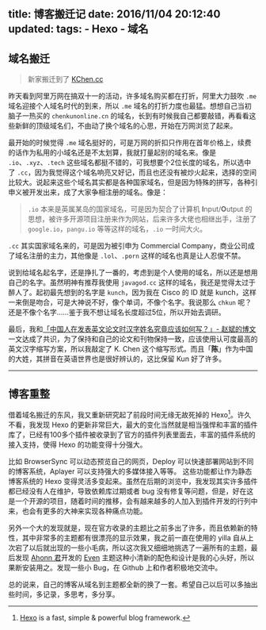 title: 博客搬迁记
date: 2016/11/04 20:12:40
updated: 
tags:
    - Hexo
    - 域名
---

## 域名搬迁

> 新家搬迁到了 [KChen.cc](http://kchen.cc) 

昨天看到阿里万网在搞双十一的活动，许多域名购买都在打折，阿里大力鼓吹 `.me` 域名迎接个人域名时代的到来，所以 `.me` 域名的打折力度也最猛。想想自己当初脑子一热买的 `chenkunonline.cn` 的域名，长到有时候我自己都要敲错，再看看这些新鲜的顶级域名们，不由动了换个域名的心思，开始在万网浏览了起来。

最开始的时候觉得 `.me` 域名挺好的，可是万网的折扣只作用在首年价格上，续费的话作为私用的小域名还是不太划算，我就打量起别的域名来。像是 `.io`、`.xyz`、`.tech` 这些域名都挺不错的，可我想要个2位长度的域名，所以选中了 `.cc`，因为我觉得这个域名响亮又好记，而且也还没有被炒火起来，选择的空间比较大。说起来这些个域名其实都是各种国家域名，但是因为特殊的拼写，各种引申义被开发出来，成了大家争相注册的域名。像是：

> `.io` 本来是英属某岛的国家域名，可是因为契合了计算机 **I**nput/**O**utput 的思想，被许多开源项目注册来作为网站，后来许多大佬也相继出手，注册了 `google.io`，`pangu.io` 等等这样的域名，`.io` 一时间大火。

`.cc` 其实国家域名来的，可是因为被引申为 Commercial Company，商业公司成了域名注册的主力，其他像是 `.lol`、`.porn` 这样的域名也真是让人忍俊不禁。

说到给域名起名字，还是挣扎了一番的，考虑到是个人使用的域名，所以还是想用自己的名字。虽然明神有推荐我使用 `javagod.cc` 这样的域名，我还是觉得太过于醉人了。起初最先想到的名字是 `kunch`，因为我在 Cisco 的 ID 就是 kunch，这样一来倒是吻合，可是大神说不好，像个单词，不像个名字。我说那么 `chkun` 呢？还是不像个名字……鉴于我不想让域名长度超过5位，所以开始去调研。

最后，我和[「中国人在发表英文论文时汉字姓名究竟应该如何写？」- 赵斌的博文](http://blog.sciencenet.cn/blog-502444-564473.html) 一文达成了共识，为了保持和自己的论文和刊物保持一致，应该使用认可度最高的英文汉字缩写方案，所以我敲定了 K. Chen 这个缩写形式。而且「**陈**」作为中国的大姓，其拼音在英语世界也是很好辨认的，这比保留 Kun 好了许多。

<!--more-->

---

## 博客重整

借着域名搬迁的东风，我又重新研究起了前段时间无缘无故死掉的 Hexo[^1]。许久不看，我发现 Hexo 的更新非常巨大，最大的变化当然就是相当强悍和丰富的插件库了，已经有100多个插件被收录到了官方的插件列表里面去，丰富的插件系统的接入支持，使得 Hexo 的功能变得十分强大。

比如 BrowserSync 可以动态预览自己的网页，Deploy 可以快速部署网站到不同的博客系统，Aplayer 可以支持强大的多媒体接入等等。 这些功能都让作为静态博客系统的 Hexo 变得灵活多变起来。虽然在后期的浏览中，我发现其实许多插件都已经没有人在维护，导致依赖库过期或者 bug 没有修复等问题，但是，好在这是一个开源的项目，随着时间的推移，会有越来越多的人加入到插件开发的行列中来，也会有更多的大神来实现各种痛点功能。

另外一个大的发现就是，现在官方收录的主题比之前多出了许多，而且依赖新的特性，其中非常多的主题都有很漂亮的显示效果，我之前一直在使用的 yilla 自从上次宕了以后就出现的一些小毛病，所以这次我又细细地挑选了一遍所有的主题，最后发现 [Ahonn 君](http://www.ahonn.me)开发的 [Even](https://github.com/ahonn/hexo-theme-even) 主题这种小清新的配色和设计是我的心头好，所以果断安装用之。发现一些小 Bug，在 Github 上和作者积极地交流中。

总的说来，自己的博客从域名到主题都全新的换了一套。希望自己以后可以多抽出些时间，多记录，多思考，多分享。

[^1]: [Hexo](https://hexo.io) is a fast, simple & powerful blog framework.